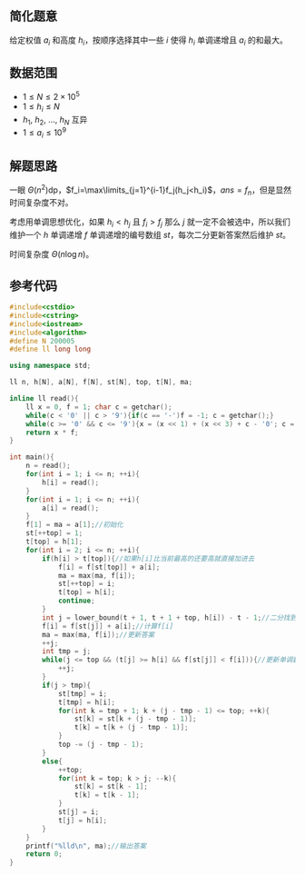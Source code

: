 ## 简化题意

给定权值 $a_i$ 和高度 $h_i$，按顺序选择其中一些 $i$ 使得 $h_i$ 单调递增且 $a_i$ 的和最大。

## 数据范围

- $1≤N≤2×10^5$
- $1≤h_i≤N$
- $h_1,\ h_2,\ \ldots,\ h_N$ 互异
- $1≤a_i≤10^9$


## 解题思路

一眼 $Θ(n^2)$dp，$f_i=\max\limits_{j=1}^{i-1}f_j(h_j<h_i)$，$ans=f_n$，但是显然时间复杂度不对。

考虑用单调思想优化，如果 $h_i<h_j$ 且 $f_i>f_j$ 那么 $j$ 就一定不会被选中，所以我们维护一个 $h$ 单调递增 $f$ 单调递增的编号数组 $st$，每次二分更新答案然后维护 $st$。

时间复杂度 $Θ(n \log n)$。

## 参考代码


```cpp
#include<cstdio>
#include<cstring>
#include<iostream>
#include<algorithm>
#define N 200005
#define ll long long

using namespace std;

ll n, h[N], a[N], f[N], st[N], top, t[N], ma;

inline ll read(){
	ll x = 0, f = 1; char c = getchar();
	while(c < '0' || c > '9'){if(c == '-')f = -1; c = getchar();}
	while(c >= '0' && c <= '9'){x = (x << 1) + (x << 3) + c - '0'; c = getchar();}
	return x * f;
}

int main(){
	n = read();
	for(int i = 1; i <= n; ++i){
		h[i] = read();
	} 
	for(int i = 1; i <= n; ++i){
		a[i] = read();
	}
	f[1] = ma = a[1];//初始化
	st[++top] = 1;
	t[top] = h[1];
	for(int i = 2; i <= n; ++i){
		if(h[i] > t[top]){//如果h[i]比当前最高的还要高就直接加进去
			f[i] = f[st[top]] + a[i];
			ma = max(ma, f[i]);
			st[++top] = i;
			t[top] = h[i];
			continue;
		}
		int j = lower_bound(t + 1, t + 1 + top, h[i]) - t - 1;//二分找到最后一个比h[i]矮的
		f[i] = f[st[j]] + a[i];//计算f[i]
		ma = max(ma, f[i]);//更新答案
		++j;
		int tmp = j;
		while(j <= top && (t[j] >= h[i] && f[st[j]] < f[i])){//更新单调数组
			++j;
		}
		if(j > tmp){
			st[tmp] = i;
			t[tmp] = h[i];
			for(int k = tmp + 1; k + (j - tmp - 1) <= top; ++k){
				st[k] = st[k + (j - tmp - 1)];
				t[k] = t[k + (j - tmp - 1)];
			} 
			top -= (j - tmp - 1);
		}
		else{
			++top;
			for(int k = top; k > j; --k){
				st[k] = st[k - 1];
				t[k] = t[k - 1];
			}
			st[j] = i;
			t[j] = h[i];
		} 
	}
	printf("%lld\n", ma);//输出答案
	return 0;
}
```